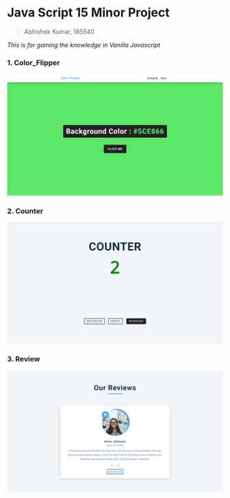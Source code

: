 # Java Script 15 Minor Project 

> Abhishek Kumar, 185540

*This is for gaining the knowledge in Vanilla Javascript*

### 1. Color_Flipper

![color_flipper](images/color_flipper.png)

### 2. Counter 

![counter](images/counter.png)

### 3. Review

![Review](images/review.png)
